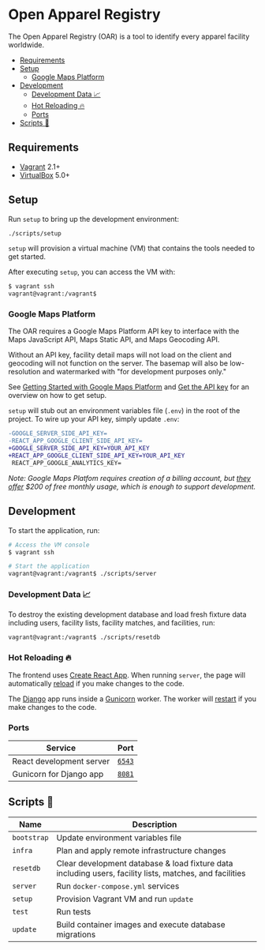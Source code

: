 # Open Apparel Registry

The Open Apparel Registry (OAR) is a tool to identify every apparel facility worldwide.

- [Requirements](#requirements)
- [Setup](#setup)
  - [Google Maps Platform](#google-maps-platform)
- [Development](#development)
  - [Development Data 📈](#development-data-)
  - [Hot Reloading 🔥](#hot-reloading-)
  - [Ports](#ports)
- [Scripts 🧰](#scripts-)

## Requirements

- [Vagrant](https://www.vagrantup.com/docs/installation/) 2.1+
- [VirtualBox](https://www.virtualbox.org/wiki/Downloads) 5.0+

## Setup

Run `setup` to bring up the development environment:

```bash
./scripts/setup
```

`setup` will provision a virtual machine (VM) that contains the tools needed to get started.

After executing `setup`, you can access the VM with:

```bash
$ vagrant ssh
vagrant@vagrant:/vagrant$
```

### Google Maps Platform

The OAR requires a Google Maps Platform API key to interface with the Maps JavaScript API, Maps Static API, and Maps Geocoding API. 

Without an API key, facility detail maps will not load on the client and geocoding will not function on the server. The basemap will also be low-resolution and watermarked with "for development purposes only."

See [Getting Started with Google Maps Platform](https://developers.google.com/maps/gmp-get-started#procedures) and [Get the API key](https://developers.google.com/maps/documentation/javascript/get-api-key#get-the-api-key) for an overview on how to get setup. 

`setup` will stub out an environment variables file (`.env`) in the root of the project. To wire up your API key, simply update `.env`:

```diff
-GOOGLE_SERVER_SIDE_API_KEY=
-REACT_APP_GOOGLE_CLIENT_SIDE_API_KEY=
+GOOGLE_SERVER_SIDE_API_KEY=YOUR_API_KEY
+REACT_APP_GOOGLE_CLIENT_SIDE_API_KEY=YOUR_API_KEY
 REACT_APP_GOOGLE_ANALYTICS_KEY=
 ```

 _Note: Google Maps Platfom requires creation of a billing account, but [they offer](https://cloud.google.com/maps-platform/pricing/) $200 of free monthly usage, which is enough to support development._

## Development

To start the application, run:

```bash
# Access the VM console
$ vagrant ssh

# Start the application
vagrant@vagrant:/vagrant$ ./scripts/server
```

### Development Data 📈

To destroy the existing development database and load fresh fixture data including users, facility lists, facility matches, and facilities, run:

```bash
vagrant@vagrant:/vagrant$ ./scripts/resetdb
```

### Hot Reloading 🔥

The frontend uses [Create React App](https://github.com/facebook/create-react-app/). When running `server`, the page will automatically [reload](https://github.com/facebook/create-react-app/#whats-included) if you make changes to the code.

The [Django](https://www.djangoproject.com) app runs inside a [Gunicorn](https://www.gunicorn.org) worker. The worker will [restart](https://docs.gunicorn.org/en/stable/settings.html#reload) if you make changes to the code.

### Ports

| Service                    | Port                            |
| -------------------------- | ------------------------------- |
| React development server   | [`6543`](http://localhost:6543) |
| Gunicorn for Django app    | [`8081`](http://localhost:8081) |

## Scripts 🧰

| Name                                                   | Description                                                                                                                                                                                  |
| ------------------------------------------------------ | -------------------------------------------------------------------------------------------------------------------------------------------------------------------------------------------- |
| `bootstrap`                                            | Update environment variables file                                                                                                                                                                    |
| `infra`                                                | Plan and apply remote infrastructure changes                                                                                                                                                 |
| `resetdb`                                              | Clear development database & load fixture data including users, facility lists, matches, and facilities                                                                                      |
| `server`                                               | Run `docker-compose.yml` services                                                                                                                                                            |
| `setup`                                                | Provision Vagrant VM and run `update`                                                                                                                                                        |
| `test`                                                 | Run tests                                                                                                                                                                                    |
| `update`                                               | Build container images and execute database migrations                                                                                                                                       |
